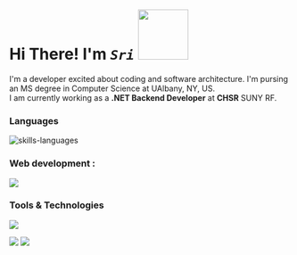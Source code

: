 
# Hi There! I'm _`Sri`_ <img src="https://media.giphy.com/media/bcKmIWkUMCjVm/giphy.gif" width="90">
I'm a developer excited about coding and software architecture. I'm pursing an MS degree in Computer Science at UAlbany, NY, US.
</br>
I am currently working as a **.NET Backend Developer** at **CHSR** SUNY RF.

### Languages

<img src="https://skills.syvixor.com/api/icons?i=python,dotnet,csharp,javascript,typescript,java" alt="skills-languages"/>

<h3 align="left">Web development : </h3>
<img src="https://skills.syvixor.com/api/icons?i=reactjs,nextjs,expressjs,nodejs,flask,django,jwt,css,tailwindcss,bootstrap"/>

### Tools & Technologies
<img src="https://skills.syvixor.com/api/icons?i=docker,linux,bash,githubcopilot,gitlab,postman,mongodb,postgresql,prisma,mysql,gitbash,github,githubcopilot,githubactions,jira"/>


<!-- my github statistics -->
![](https://github-readme-stats.vercel.app/api?username=sri-nivas1227&theme=tokyonight&hide_border=true&include_all_commits=false&count_private=false)
![](https://github-readme-streak-stats-eight.vercel.app/?user=sri-nivas1227&theme=tokyonight&hide_border=true)<br/>




